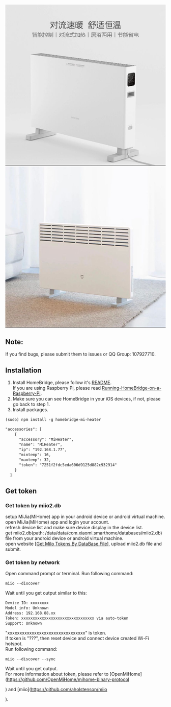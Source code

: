 ![](https://github.com/hassbian-ABC/homebridge-Mi-Heater/blob/master/images/Heater.jpg)
![](https://github.com/hassbian-ABC/homebridge-Mi-Heater/blob/master/images/heater1.png)
## Note: 
 If you find bugs, please submit them to issues or QQ Group: 107927710.

## Installation
1. Install HomeBridge, please follow it's [README](https://github.com/nfarina/homebridge/blob/master/README.md).   
If you are using Raspberry Pi, please read [Running-HomeBridge-on-a-Raspberry-Pi](https://github.com/nfarina/homebridge/wiki/Running-HomeBridge-on-a-Raspberry-Pi).   
2. Make sure you can see HomeBridge in your iOS devices, if not, please go back to step 1.   
3. Install packages.   
```
(sudo) npm install -g homebridge-mi-heater
```


```
"accessories": [
    {
      "accessory": "MiHeater",
      "name": "MiHeater",
      "ip": "192.168.1.77",
      "mintemp": 16,
      "maxtemp": 32,
      "token": "7251f2fdc5eda606d9125d882c932914"
    }
  ]
```
## Get token
### Get token by miio2.db
setup MiJia(MiHome) app in your android device or android virtual machine.   
open MiJia(MiHome) app and login your account.   
refresh device list and make sure device display in the device list.   
get miio2.db(path: /data/data/com.xiaomi.smarthome/databases/miio2.db) file from your android device or android virtual machine.   
open website [[Get MiIo Tokens By DataBase File](http://miio2.yinhh.com/)], upload miio2.db file and submit.    
### Get token by network
Open command prompt or terminal. Run following command:
```
miio --discover
```
Wait until you get output similar to this:
```
Device ID: xxxxxxxx   
Model info: Unknown   
Address: 192.168.88.xx   
Token: xxxxxxxxxxxxxxxxxxxxxxxxxxxxxxxx via auto-token   
Support: Unknown   
```
"xxxxxxxxxxxxxxxxxxxxxxxxxxxxxxxx" is token.   
If token is "???", then reset device and connect device created Wi-Fi hotspot.   
Run following command:   
```
miio --discover --sync
```
Wait until you get output.   
For more information about token, please refer to [OpenMiHome](https://github.com/OpenMiHome/mihome-binary-protocol

) and [miio](https://github.com/aholstenson/miio

).   
